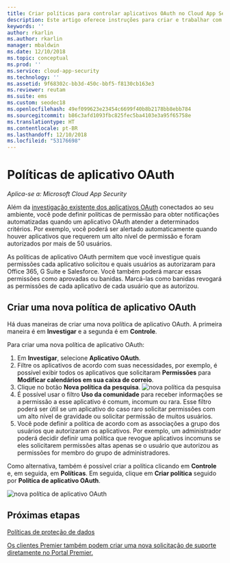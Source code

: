 ```yaml
---
title: Criar políticas para controlar aplicativos OAuth no Cloud App Security
description: Este artigo oferece instruções para criar e trabalhar com políticas de permissão de aplicativo no Microsoft Cloud App Security.
keywords: ''
author: rkarlin
ms.author: rkarlin
manager: mbaldwin
ms.date: 12/10/2018
ms.topic: conceptual
ms.prod: ''
ms.service: cloud-app-security
ms.technology: ''
ms.assetid: 9f68302c-bb3d-450c-bbf5-f8130cb163e3
ms.reviewer: reutam
ms.suite: ems
ms.custom: seodec18
ms.openlocfilehash: 49ef099623e23454c6699f40b8b2178bb8ebb784
ms.sourcegitcommit: b86c3afd1093fbc825fec5ba4103e3a95f65758e
ms.translationtype: HT
ms.contentlocale: pt-BR
ms.lasthandoff: 12/10/2018
ms.locfileid: "53176698"
---
```

# <a name="oauth-app-policies"></a>Políticas de aplicativo OAuth

*Aplica-se a: Microsoft Cloud App Security*

Além da [investigação existente dos aplicativos OAuth](manage-app-permissions.md) conectados ao seu ambiente, você pode definir políticas de permissão para obter notificações automatizadas quando um aplicativo OAuth atender a determinados critérios. Por exemplo, você poderá ser alertado automaticamente quando houver aplicativos que requerem um alto nível de permissão e foram autorizados por mais de 50 usuários. 

As políticas de aplicativo OAuth permitem que você investigue quais permissões cada aplicativo solicitou e quais usuários as autorizaram para Office 365, G Suite e Salesforce. Você também poderá marcar essas permissões como aprovadas ou banidas. Marcá-las como banidas revogará as permissões de cada aplicativo de cada usuário que as autorizou. 

## <a name="create-a-new-oauth-app-policy"></a>Criar uma nova política de aplicativo OAuth
Há duas maneiras de criar uma nova política de aplicativo OAuth. A primeira maneira é em **Investigar** e a segunda é em **Controle**. 

Para criar uma nova política de aplicativo OAuth:

1. Em **Investigar**, selecione **Aplicativo OAuth**.
2. Filtre os aplicativos de acordo com suas necessidades, por exemplo, é possível exibir todos os aplicativos que solicitaram **Permissões** para **Modificar calendários em sua caixa de correio**.
3. Clique no botão **Nova política da pesquisa**. 
    ![nova política da pesquisa](./media/app-permissions-filter.png)
4. É possível usar o filtro **Uso da comunidade** para receber informações se a permissão a esse aplicativo é comum, incomum ou rara. Esse filtro poderá ser útil se um aplicativo do caso raro solicitar permissões com um alto nível de gravidade ou solicitar permissão de muitos usuários. 
5. Você pode definir a política de acordo com as associações a grupo dos usuários que autorizaram os aplicativos. Por exemplo, um administrador poderá decidir definir uma política que revogue aplicativos incomuns se eles solicitarem permissões altas apenas se o usuário que autorizou as permissões for membro do grupo de administradores.

Como alternativa, também é possível criar a política clicando em **Controle** e, em seguida, em **Políticas**. Em seguida, clique em **Criar política** seguido por **Política de aplicativo OAuth**.

  
   ![nova política de aplicativo OAuth](./media/app-permissions-policy.png)



  ## <a name="next-steps"></a>Próximas etapas 
  [Políticas de proteção de dados](data-protection-policies.md)   

[Os clientes Premier também podem criar uma nova solicitação de suporte diretamente no Portal Premier.](https://premier.microsoft.com/)  
  
  